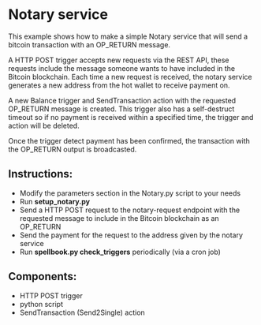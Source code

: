 # Notary service

This example shows how to make a simple Notary service that will send a bitcoin transaction with an OP_RETURN message.

A HTTP POST trigger accepts new requests via the REST API, these requests include the message someone wants to have included in the Bitcoin blockchain. 
Each time a new request is received, the notary service generates a new address from the hot wallet to receive payment on. 

A new Balance trigger and SendTransaction action with the requested OP_RETURN message is created. 
This trigger also has a self-destruct timeout so if no payment is received within a specified time, the trigger and action will be deleted.

Once the trigger detect payment has been confirmed, the transaction with the OP_RETURN output is broadcasted.

Instructions:
-------------
* Modify the parameters section in the Notary.py script to your needs  
* Run **setup_notary.py**
* Send a HTTP POST request to the notary-request endpoint with the requested message to include in the Bitcoin blockchain as an OP_RETURN
* Send the payment for the request to the address given by the notary service
* Run **spellbook.py check_triggers** periodically (via a cron job)

Components:
-----------
* HTTP POST trigger
* python script
* SendTransaction (Send2Single) action
